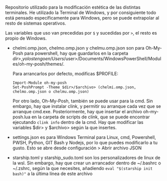 Repositorio utilizado para la modificación estética de las distintas terminales. He utilizado la Terminal de Windows, y por consiguiente todo está pensado específicamente para Windows, pero se puede extrapolar al resto de sistemas operativos.

Las variables que uso van precedidas por ```$``` y sucedidas por ```>```, el resto es propio de Windows.


- chelmi.omp.json, chelmo.omp.json y chelmu.omp.json son para Oh-My-Posh para powershell, hay que guardarlos en la carpeta $dir>, yo los tengo en /Users/$user>/Documents/WindowsPowerShell/Modules/oh-my-posh/themes/.

  Para arrancarlos por defecto, modificas $PROFILE:
  ```
  Import-Module oh-my-posh
  Set-PoshPrompt -Theme $dir>/$archivo> (chelmi.omp.json, chelmo.omp.json o chelmu.omp.json)
  ```
  Por otro lado, Oh-My-Posh, también se puede usar para la cmd. Sin embargo, hay que instalar clink, y permitir su arranque cada vez que se arranque cmd.exe. Posteriormente, hay que insertar el archivo oh-my-posh.lua en la carpeta de scripts de clink, que se puede encontrar ejecutando ```clink info``` dentro de la cmd. Hay que modificar las variables $dir> y $archivo> según la que insertes.

- settings.json es para Windows Terminal para Linux, cmd, Powershell, PWSH, Python, GIT Bash y Nodejs, por lo que puedes modificarlo a tu gusto. Esto se abre desde configuración > Abrir archivo JSON


- starship.toml y starship_sudo.toml son los personalizadores de linux de la wsl. Sin embargo, hay que crear un arrancador dentro de ~/.bashrc o ~/.zshrc, según la que necesites, añadiendo ```eval "$(starship init bash)"``` a la última línea de este archivo
